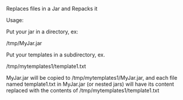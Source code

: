 Replaces files in a Jar and Repacks it


Usage:

Put your jar in a directory, ex:

/tmp/MyJar.jar

Put your templates in a subdirectory, ex.

/tmp/mytemplates1/template1.txt


MyJar.jar will be copied to /tmp/mytemplates1/MyJar.jar, and each file named template1.txt in MyJar.jar (or nested jars) will have its content replaced with the contents of /tmp/mytemplates1/template1.txt

